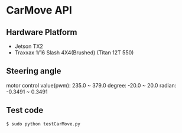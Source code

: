 # CarMove API

## Hardware Platform
- Jetson TX2
- Traxxax 1/16 Slash 4X4(Brushed) (Titan 12T 550)

## Steering angle
motor control value(pwm): 235.0 ~ 379.0
degree: -20.0 ~ 20.0
radian: -0.3491 ~ 0.3491

## Test code
`$ sudo python testCarMove.py`
